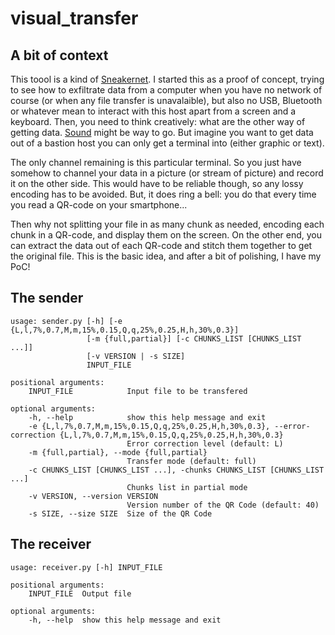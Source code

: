 # visual_transfer

## A bit of context
This toool is a kind of [Sneakernet](https://en.wikipedia.org/wiki/Sneakernet). I started this as a proof of concept,
trying to see how to exfiltrate data from a computer when you have no network of course (or when any file transfer is
unavalaible), but also no USB, Bluetooth or whatever mean to interact with this host apart from a screen and a keyboard.
Then, you need to think creatively: what are the other way of getting data. [Sound](http://www.whence.com/minimodem/)
might be way to go. But imagine you want to get data out of a bastion host you can only get a terminal into (either
graphic or text).

The only channel remaining is this particular terminal. So you just have somehow to channel your data in a picture (or
stream of picture) and record it on the other side. This would have to be reliable though, so any lossy encoding has to
be avoided. But, it does ring a bell: you do that every time you read a QR-code on your smartphone...

Then why not splitting your file in as many chunk as needed, encoding each chunk in a QR-code, and display them on the
screen. On the other end, you can extract the data out of each QR-code and stitch them together to get the original file.
This is the basic idea, and after a bit of polishing, I have my PoC!

## The sender

    usage: sender.py [-h] [-e {L,l,7%,0.7,M,m,15%,0.15,Q,q,25%,0.25,H,h,30%,0.3}]
                     [-m {full,partial}] [-c CHUNKS_LIST [CHUNKS_LIST ...]]
                     [-v VERSION | -s SIZE]
                     INPUT_FILE

    positional arguments:
        INPUT_FILE            Input file to be transfered

    optional arguments:
        -h, --help            show this help message and exit
        -e {L,l,7%,0.7,M,m,15%,0.15,Q,q,25%,0.25,H,h,30%,0.3}, --error-correction {L,l,7%,0.7,M,m,15%,0.15,Q,q,25%,0.25,H,h,30%,0.3}
                              Error correction level (default: L)
        -m {full,partial}, --mode {full,partial}
                              Transfer mode (default: full)
        -c CHUNKS_LIST [CHUNKS_LIST ...], -chunks CHUNKS_LIST [CHUNKS_LIST ...]
                              Chunks list in partial mode
        -v VERSION, --version VERSION
                              Version number of the QR Code (default: 40)
        -s SIZE, --size SIZE  Size of the QR Code

## The receiver

    usage: receiver.py [-h] INPUT_FILE

    positional arguments:
        INPUT_FILE  Output file

    optional arguments:
        -h, --help  show this help message and exit
